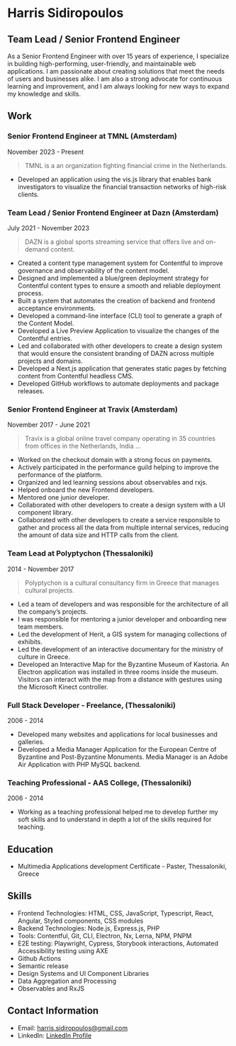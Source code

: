 # Harris Sidiropoulos
## Team Lead / Senior Frontend Engineer

As a Senior Frontend Engineer with over 15 years of experience, I specialize in building high-performing, user-friendly, and maintainable web applications. I am passionate about creating solutions that meet the needs of users and businesses alike. I am also a strong advocate for continuous learning and improvement, and I am always looking for new ways to expand my knowledge and skills.

## Work

### Senior Frontend Engineer at TMNL (Amsterdam)
November 2023 - Present

> TMNL is a an organization fighting financial crime in the Netherlands.

- Developed an application using the vis.js library that enables bank investigators to visualize the financial transaction networks of high-risk clients.

### Team Lead / Senior Frontend Engineer at Dazn (Amsterdam)
July 2021 - November 2023

> DAZN is a global sports streaming service that offers live and on-demand content.

- Created a content type management system for Contentful to improve governance and observability of the content model.
- Designed and implemented a blue/green deployment strategy for Contentful content types to ensure a smooth and reliable deployment process.
- Built a system that automates the creation of backend and frontend acceptance environments.
- Developed a command-line interface (CLI) tool to generate a graph of the Content Model.
- Developed a Live Preview Application to visualize the changes of the Contentful entries.
- Led and collaborated with other developers to create a design system that would ensure the consistent branding of DAZN across multiple projects and domains.
- Developed a Next.js application that generates static pages by fetching content from Contentful headless CMS.
- Developed GitHub workflows to automate deployments and package releases.

### Senior Frontend Engineer at Travix (Amsterdam)
November 2017 - June 2021

> Travix is a global online travel company operating in 35 countries from offices in the Netherlands, India ...

- Worked on the checkout domain with a strong focus on payments.
- Actively participated in the performance guild helping to improve the performance of the platform.
- Organized and led learning sessions about observables and rxjs.
- Helped onboard the new Frontend developers.
- Mentored one junior developer.
- Collaborated with other developers to create a design system with a UI component library.
- Collaborated with other developers to create a service responsible to gather and process all the data from multiple internal services, reducing the amount of data size and HTTP calls from the client.

### Team Lead at Polyptychon (Thessaloniki)
2014 - November 2017

> Polyptychon is a cultural consultancy firm in Greece that manages cultural projects.

- Led a team of developers and was responsible for the architecture of all the company’s projects.
- I was responsible for mentoring a junior developer and onboarding new team members.
- Led the development of Herit, a GIS system for managing collections of exhibits.
- Led the development of an interactive documentary for the ministry of culture in Greece.
- Developed an Interactive Map for the Byzantine Museum of Kastoria. An Electron application was installed in three rooms inside the museum. Visitors can interact with the map from a distance with gestures using the Microsoft Kinect controller.

### Full Stack Developer - Freelance, (Thessaloniki)
2006 - 2014

- Developed many websites and applications for local businesses and galleries.
- Developed a Media Manager Application for the European Centre of Byzantine and Post-Byzantine Monuments. Media Manager is an Adobe Air Application with PHP MySQL backend.

### Teaching Professional - AAS College, (Thessaloniki)
2006 - 2014

- Working as a teaching professional helped me to develop further my soft skills and to understand in depth a lot of the skills required for teaching.

## Education

- Multimedia Applications development Certificate - Paster, Thessaloniki, Greece

## Skills

- Frontend Technologies: HTML, CSS, JavaScript, Typescript, React, Angular, Styled components, CSS modules
- Backend Technologies: Node.js, Express.js, PHP
- Tools: Contentful, Git, CLI, Electron, Nx, Lerna, NPM, PNPM
- E2E testing: Playwright, Cypress, Storybook interactions, Automated Accessibility testing using AXE 
- Github Actions
- Semantic release
- Design Systems and UI Component Libraries
- Data Aggregation and Processing
- Observables and RxJS

## Contact Information

- Email: harris.sidiropoulos@gmail.com
- LinkedIn: [LinkedIn Profile](https://www.linkedin.com/in/harris-sidiropoulos/)